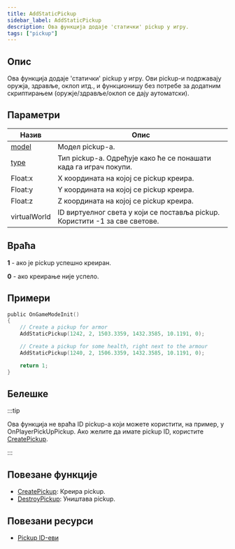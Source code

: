 ```yaml
---
title: AddStaticPickup
sidebar_label: AddStaticPickup
description: Ова функција додаје 'статички' pickup у игру.
tags: ["pickup"]
---
```


## Опис

Ова функција додаје 'статички' pickup у игру. Ови pickup-и подржавају оружја, здравље, оклоп итд., и функционишу без потребе за додатним скриптирањем (оружје/здравље/оклоп се дају аутоматски).

## Параметри

| Назив                             | Опис                                                                         |
| -------------------------------- | ----------------------------------------------------------------------------------- |
| [model](../resources/pickupids)  | Модел pickup-а.                                                            |
| [type](../resources/pickuptypes) | Тип pickup-а. Одређује како ће се понашати када га играч покупи.                 |
| Float:x                          | X координата на којој се pickup креира.                                           |
| Float:y                          | 	Y координата на којој се pickup креира.                                           |
| Float:z                          | Z координата на којој се pickup креира.                                           |
| virtualWorld                     | ID виртуелног света у који се поставља pickup. Користити -1 за све светове. |

## Враћа

**1** - ако је pickup успешно креиран.

**0** - ако креирање није успело.

## Примери

```c
public OnGameModeInit()
{
    // Create a pickup for armor
    AddStaticPickup(1242, 2, 1503.3359, 1432.3585, 10.1191, 0);

    // Create a pickup for some health, right next to the armour
    AddStaticPickup(1240, 2, 1506.3359, 1432.3585, 10.1191, 0);

    return 1;
}
```

## Белешке

:::tip

Ова функција не враћа ID pickup-а који можете користити, на пример, у OnPlayerPickUpPickup. Ако желите да имате pickup ID, користите [CreatePickup](CreatePickup).

:::

## Повезане функције

- [CreatePickup](CreatePickup): Креира pickup.
- [DestroyPickup](DestroyPickup): Уништава pickup.

## Повезани ресурси

- [Pickup ID-еви](../resources/pickupids)
